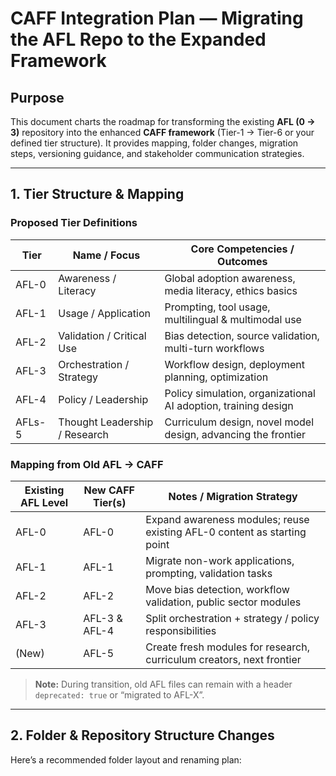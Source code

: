 # CAFF Integration Plan — Migrating the AFL Repo to the Expanded Framework

## Purpose  
This document charts the roadmap for transforming the existing **AFL (0 → 3)** repository into the enhanced **CAFF framework** (Tier-1 → Tier-6 or your defined tier structure). It provides mapping, folder changes, migration steps, versioning guidance, and stakeholder communication strategies.  

---

## 1. Tier Structure & Mapping

### Proposed Tier Definitions  

| Tier | Name / Focus | Core Competencies / Outcomes |
|---|----------------|--------------------------------|
| AFL-0 | Awareness / Literacy | Global adoption awareness, media literacy, ethics basics |
| AFL-1 | Usage / Application | Prompting, tool usage, multilingual & multimodal use |
| AFL-2 | Validation / Critical Use | Bias detection, source validation, multi-turn workflows |
| AFL-3 | Orchestration / Strategy | Workflow design, deployment planning, optimization |
| AFL-4 | Policy / Leadership | Policy simulation, organizational AI adoption, training design |
| AFLs-5 | Thought Leadership / Research | Curriculum design, novel model design, advancing the frontier |

### Mapping from Old AFL → CAFF

| Existing AFL Level | New CAFF Tier(s) | Notes / Migration Strategy |
|---------------------|--------------------|------------------------------|
| AFL-0 | AFL-0 | Expand awareness modules; reuse existing AFL-0 content as starting point |
| AFL-1 | AFL-1 | Migrate non-work applications, prompting, validation tasks |
| AFL-2 | AFL-2 | Move bias detection, workflow validation, public sector modules |
| AFL-3 | AFL-3 & AFL-4 | Split orchestration + strategy / policy responsibilities |
| (New) | AFL-5 | Create fresh modules for research, curriculum creators, next frontier |

> **Note:** During transition, old AFL files can remain with a header `deprecated: true` or “migrated to AFL-X”.

---

## 2. Folder & Repository Structure Changes

Here’s a recommended folder layout and renaming plan:

